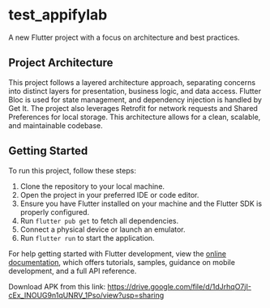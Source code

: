 # test_appifylab

A new Flutter project with a focus on architecture and best practices.

## Project Architecture

This project follows a layered architecture approach, separating concerns into distinct layers for presentation, business logic, and data access. Flutter Bloc is used for state management, and dependency injection is handled by Get It. The project also leverages Retrofit for network requests and Shared Preferences for local storage. This architecture allows for a clean, scalable, and maintainable codebase.

## Getting Started

To run this project, follow these steps:

1. Clone the repository to your local machine.
2. Open the project in your preferred IDE or code editor.
3. Ensure you have Flutter installed on your machine and the Flutter SDK is properly configured.
4. Run `flutter pub get` to fetch all dependencies.
5. Connect a physical device or launch an emulator.
6. Run `flutter run` to start the application.

For help getting started with Flutter development, view the
[online documentation](https://docs.flutter.dev/), which offers tutorials,
samples, guidance on mobile development, and a full API reference.

Download APK from this link: https://drive.google.com/file/d/1dJrhqO7jI-cEx_INOUG9n1qUNRV_1Pso/view?usp=sharing
